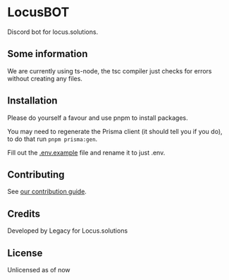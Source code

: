 # LocusBOT

Discord bot for locus.solutions.

## Some information

We are currently using ts-node, the tsc compiler just checks for errors without creating any files.

## Installation

Please do yourself a favour and use pnpm to install packages.

You may need to regenerate the Prisma client (it should tell you if you do), to do that run `pnpm prisma:gen`.

Fill out the [.env.example](.env.example) file and rename it to just .env.

## Contributing

See [our contribution guide](contributing.md).

## Credits

Developed by Legacy for Locus.solutions

## License

Unlicensed as of now
